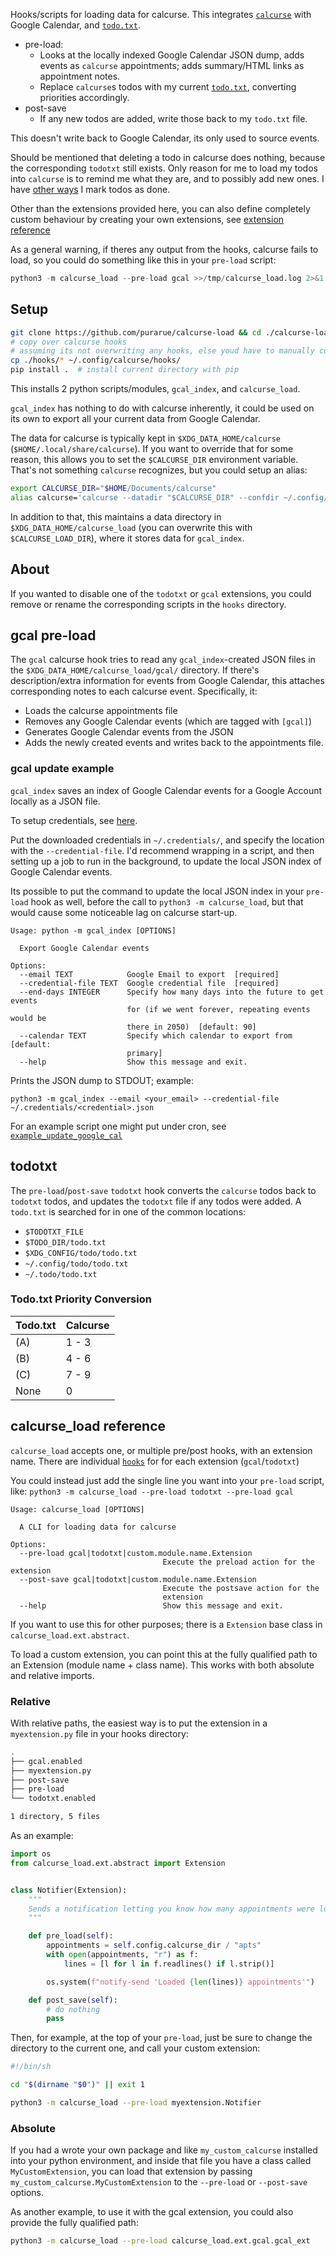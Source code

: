 Hooks/scripts for loading data for calcurse. This integrates [`calcurse`](https://github.com/lfos/calcurse) with Google Calendar, and [`todo.txt`](http://todotxt.org/).

- pre-load:
  - Looks at the locally indexed Google Calendar JSON dump, adds events as `calcurse` appointments; adds summary/HTML links as appointment notes.
  - Replace `calcurse`s todos with my current [`todo.txt`](http://todotxt.org/), converting priorities accordingly.
- post-save
  - If any new todos are added, write those back to my `todo.txt` file.

This doesn't write back to Google Calendar, its only used to source events.

Should be mentioned that deleting a todo in calcurse does nothing, because the corresponding `todotxt` still exists. Only reason for me to load my todos into `calcurse` is to remind me what they are, and to possibly add new ones. I have [other ways](https://sean.fish/d/todo-prompt?dark) I mark todos as done.

Other than the extensions provided here, you can also define completely custom behaviour by creating your own extensions, see [extension reference](#calcurse_load-reference)

As a general warning, if theres any output from the hooks, calcurse fails to load, so you could do something like this in your `pre-load` script:

```python
python3 -m calcurse_load --pre-load gcal >>/tmp/calcurse_load.log 2>&1
```

## Setup

```bash
git clone https://github.com/purarue/calcurse-load && cd ./calcurse-load
# copy over calcurse hooks
# assuming its not overwriting any hooks, else youd have to manually copy in parts of the scripts
cp ./hooks/* ~/.config/calcurse/hooks/
pip install .  # install current directory with pip
```

This installs 2 python scripts/modules, `gcal_index`, and `calcurse_load`.

`gcal_index` has nothing to do with calcurse inherently, it could be used on its own to export all your current data from Google Calendar.

The data for calcurse is typically kept in `$XDG_DATA_HOME/calcurse` (`$HOME/.local/share/calcurse`). If you want to override that for some reason, this allows you to set the `$CALCURSE_DIR` environment variable. That's not something `calcurse` recognizes, but you could setup an alias:

```bash
export CALCURSE_DIR="$HOME/Documents/calcurse"
alias calcurse='calcurse --datadir "$CALCURSE_DIR" --confdir ~/.config/calcurse "$@"'
```

In addition to that, this maintains a data directory in `$XDG_DATA_HOME/calcurse_load` (you can overwrite this with `$CALCURSE_LOAD_DIR`), where it stores data for `gcal_index`.

## About

If you wanted to disable one of the `todotxt` or `gcal` extensions, you could remove or rename the corresponding scripts in the `hooks` directory.

## gcal pre-load

The `gcal` calcurse hook tries to read any `gcal_index`-created JSON files in the `$XDG_DATA_HOME/calcurse_load/gcal/` directory. If there's description/extra information for events from Google Calendar, this attaches corresponding notes to each calcurse event. Specifically, it:

- Loads the calcurse appointments file
- Removes any Google Calendar events (which are tagged with `[gcal]`)
- Generates Google Calendar events from the JSON
- Adds the newly created events and writes back to the appointments file.

### gcal update example

`gcal_index` saves an index of Google Calendar events for a Google Account locally as a JSON file.

To setup credentials, see [here](https://google-calendar-simple-api.readthedocs.io/en/latest/getting_started.html).

Put the downloaded credentials in `~/.credentials/`, and specify the location with the `--credential-file`. I'd recommend wrapping in a script, and then setting up a job to run in the background, to update the local JSON index of Google Calendar events.

Its possible to put the command to update the local JSON index in your `pre-load` hook as well, before the call to `python3 -m calcurse_load`, but that would cause some noticeable lag on calcurse start-up.

```
Usage: python -m gcal_index [OPTIONS]

  Export Google Calendar events

Options:
  --email TEXT            Google Email to export  [required]
  --credential-file TEXT  Google credential file  [required]
  --end-days INTEGER      Specify how many days into the future to get events
                          for (if we went forever, repeating events would be
                          there in 2050)  [default: 90]
  --calendar TEXT         Specify which calendar to export from  [default:
                          primary]
  --help                  Show this message and exit.
```

Prints the JSON dump to STDOUT; example:

`python3 -m gcal_index --email <your_email> --credential-file ~/.credentials/<credential>.json`

For an example script one might put under cron, see [`example_update_google_cal`](./example_update_google_cal)

## todotxt

The `pre-load`/`post-save` `todotxt` hook converts the `calcurse` todos back to `todotxt` todos, and updates the `todotxt` file if any todos were added. A `todo.txt` is searched for in one of the common locations:

- `$TODOTXT_FILE`
- `$TODO_DIR/todo.txt`
- `$XDG_CONFIG/todo/todo.txt`
- `~/.config/todo/todo.txt`
- `~/.todo/todo.txt`

### Todo.txt Priority Conversion

| Todo.txt | Calcurse |
| -------- | -------- |
| (A)      | 1 - 3    |
| (B)      | 4 - 6    |
| (C)      | 7 - 9    |
| None     | 0        |

## calcurse_load reference

`calcurse_load` accepts one, or multiple pre/post hooks, with an extension name. There are individual [`hooks`](./hooks) for for each extension (`gcal`/`todotxt`)

You could instead just add the single line you want into your `pre-load` script, like: `python3 -m calcurse_load --pre-load todotxt --pre-load gcal`

```
Usage: calcurse_load [OPTIONS]

  A CLI for loading data for calcurse

Options:
  --pre-load gcal|todotxt|custom.module.name.Extension
                                  Execute the preload action for the extension
  --post-save gcal|todotxt|custom.module.name.Extension
                                  Execute the postsave action for the
                                  extension
  --help                          Show this message and exit.
```

If you want to use this for other purposes; there is a `Extension` base class in `calcurse_load.ext.abstract`.

To load a custom extension, you can point this at the fully qualified path to an Extension (module name + class name). This works with both absolute and relative imports.

### Relative

With relative paths, the easiest way is to put the extension in a `myextension.py` file in your hooks directory:

```bash
.
├── gcal.enabled
├── myextension.py
├── post-save
├── pre-load
└── todotxt.enabled

1 directory, 5 files
```

As an example:

```python
import os
from calcurse_load.ext.abstract import Extension


class Notifier(Extension):
    """
    Sends a notification letting you know how many appointments were loaded
    """

    def pre_load(self):
        appointments = self.config.calcurse_dir / "apts"
        with open(appointments, "r") as f:
            lines = [l for l in f.readlines() if l.strip()]

        os.system(f"notify-send 'Loaded {len(lines)} appointments'")

    def post_save(self):
        # do nothing
        pass
```

Then, for example, at the top of your `pre-load`, just be sure to change the directory to the current one, and call your custom extension:

```bash
#!/bin/sh

cd "$(dirname "$0")" || exit 1

python3 -m calcurse_load --pre-load myextension.Notifier
```

### Absolute

If you had a wrote your own package and like `my_custom_calcurse` installed into your python environment, and
inside that file you have a class called `MyCustomExtension`, you can
load that extension by passing `my_custom_calcurse.MyCustomExtension` to
the `--pre-load` or `--post-save` options.

As another example, to use it with the gcal extension, you could also provide the fully qualified path:

```bash
python3 -m calcurse_load --pre-load calcurse_load.ext.gcal.gcal_ext
```
